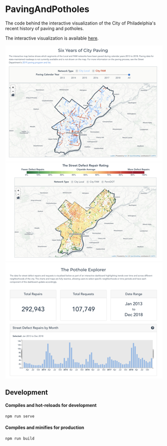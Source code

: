 # PavingAndPotholes

The code behind the interactive visualization of the City of Philadelphia's recent history
of paving and potholes.

The interactive visualization is available [here](https://controller.phila.gov/philadelphia-audits/data-release-paving-and-potholes/#/).

![History of Paving](public/paving_history.png)
![The Street Defect Rating](public/street_defect_index.png)
![The Pothole Explorer](public/pothole_explorer.png)

## Development

#### Compiles and hot-reloads for development

```
npm run serve
```

#### Compiles and minifies for production

```
npm run build
```
